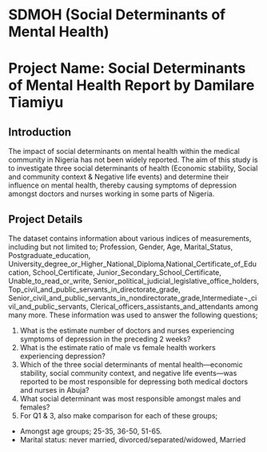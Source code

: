 # SDMOH (Social Determinants of Mental Health)
# Project Name: Social Determinants of Mental Health Report by Damilare Tiamiyu
## Introduction
The impact of social determinants on mental health within the medical community in Nigeria has not been widely reported. The aim of this study is to investigate three social determinants of health (Economic stability, Social and community context & Negative life events) and determine their influence on mental health, thereby causing symptoms of depression amongst doctors and nurses working in some parts of Nigeria. 
## Project Details
The dataset contains information about various indices of measurements, including but not limited to; Profession, Gender, Age, Marital_Status, Postgraduate_education, University_degree_or_Higher_National_Diploma,National_Certificate_of_Education, School_Certificate, Junior_Secondary_School_Certificate, Unable_to_read_or_write, Senior_political_judicial_legislative_office_holders, Top_civil_and_public_servants_in_directorate_grade, Senior_civil_and_public_servants_in_nondirectorate_grade,Intermediate¬_civil_and_public_servants, Clerical_officers_assistants_and_attendants among many more. 
These information was used to answer the following questions;
1.	What is the estimate number of doctors and nurses experiencing symptoms of depression in the preceding 2 weeks?
2.	What is the estimate ratio of male vs female health workers experiencing depression?
3.	Which of the three social determinants of mental health—economic stability, social community context, and negative life events—was reported to be most responsible for depressing both medical doctors and nurses in Abuja?
4.	What social determinant was most responsible amongst males and females?
5.  For Q1 & 3, also make comparison for each of these groups;
* Amongst age groups; 25-35, 36-50, 51-65. 
*	Marital status: never married, divorced/separated/widowed, Married

